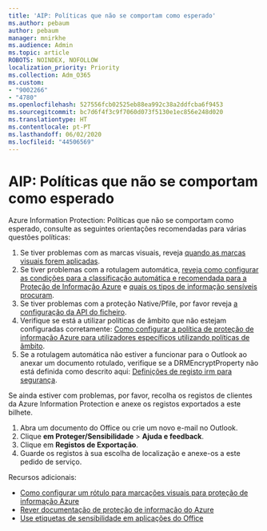 ```yaml
---
title: 'AIP: Políticas que não se comportam como esperado'
ms.author: pebaum
author: pebaum
manager: mnirkhe
ms.audience: Admin
ms.topic: article
ROBOTS: NOINDEX, NOFOLLOW
localization_priority: Priority
ms.collection: Adm_O365
ms.custom:
- "9002266"
- "4780"
ms.openlocfilehash: 527556fcb02525eb88ea992c38a2ddfcba6f9453
ms.sourcegitcommit: bc7d6f4f3c9f7060d073f5130e1ec856e248d020
ms.translationtype: HT
ms.contentlocale: pt-PT
ms.lasthandoff: 06/02/2020
ms.locfileid: "44506569"
---
```

# <a name="aip-policies-not-behaving-as-expected"></a>AIP: Políticas que não se comportam como esperado

Azure Information Protection: Políticas que não se comportam como esperado, consulte as seguintes orientações recomendadas para várias questões políticas:

1. Se tiver problemas com as marcas visuais, reveja [quando as marcas visuais forem aplicadas](https://docs.microsoft.com/azure/information-protection/configure-policy-markings#when-visual-markings-are-applied).
2. Se tiver problemas com a rotulagem automática, [reveja como configurar as condições para a classificação automática e recomendada para a Proteção de Informação Azure](https://docs.microsoft.com/azure/information-protection/configure-policy-classification) e [quais os tipos de informação sensíveis procuram](https://docs.microsoft.com/microsoft-365/compliance/sensitive-information-type-entity-definitions).
3. Se tiver problemas com a proteção Native/Pfile, por favor reveja [a configuração da API do ficheiro](https://docs.microsoft.com/azure/information-protection/develop/file-api-configuration).
4. Verifique se está a utilizar políticas de âmbito que não estejam configuradas corretamente: [Como configurar a política de proteção de informação Azure para utilizadores específicos utilizando políticas de âmbito](https://docs.microsoft.com/azure/information-protection/configure-policy-scope).
5. Se a rotulagem automática não estiver a funcionar para o Outlook ao anexar um documento rotulado, verifique se a DRMEncryptProperty não está definida como descrito aqui: [Definições de registo irm para segurança](https://docs.microsoft.com/deployoffice/security/protect-sensitive-messages-and-documents-by-using-irm-in-office#office-2016-irm-registry-key-options).

Se ainda estiver com problemas, por favor, recolha os registos de clientes da Azure Information Protection e anexe os registos exportados a este bilhete.

1. Abra um documento do Office ou crie um novo e-mail no Outlook.
2. Clique **em Proteger/Sensibilidade**  >  **Ajuda e feedback**.
3. Clique em **Registos de Exportação**.
4. Guarde os registos à sua escolha de localização e anexe-os a este pedido de serviço.

Recursos adicionais:

- [Como configurar um rótulo para marcações visuais para proteção de informação Azure](https://docs.microsoft.com/azure/information-protection/configure-policy-markings)
- [Rever documentação de proteção de informação do Azure](https://docs.microsoft.com/azure/information-protection/what-is-information-protection)
- [Use etiquetas de sensibilidade em aplicações do Office](https://docs.microsoft.com/microsoft-365/compliance/sensitivity-labels-office-apps)

